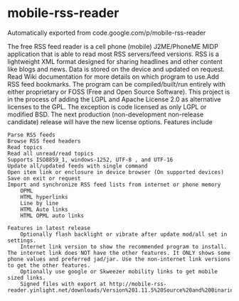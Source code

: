 # mobile-rss-reader
Automatically exported from code.google.com/p/mobile-rss-reader

The free RSS feed reader is a cell phone (mobile) J2ME/PhoneME MIDP application that is able to read most RSS servers/feed versions. RSS is a lightweight XML format designed for sharing headlines and other content like blogs and news. Data is stored on the device and updated on request. Read Wiki documentation for more details on which program to use.Add RSS feed bookmarks. The program can be compiled/built/run entirely with either proprietary or FOSS (Free and Open Source Software). This project is in the process of adding the LGPL and Apache License 2.0 as alternative licenses to the GPL. The exception is code licensed as only LGPL or modified BSD. The next production (non-development non-release candidate) release will have the new license options. Features include

    Parse RSS feeds
    Browse RSS feed headers
    Read topics
    Read all unread/read topics
    Supports ISO8859_1, windows-1252, UTF-8 , and UTF-16
    Update all/updated feeds with single command
    Open item link or enclosure in device browser (On supported devices)
    Save on exit or request
    Import and synchronize RSS feed lists from internet or phone memory
        OPML
        HTML hyperlinks
        Line by line
        HTML Auto links
        HTML OPML auto links 

    Features in latest release
        Optionally flash backlight or vibrate after update mod/all set in settings.
        Internet link version to show the recommended program to install. The internet link does NOT have the other features. It ONLY shows some phone values and preferred jad/jar. Use the non-internet link versions to get the other features.
        Optionally use google or Skweezer mobility links to get mobile sized links.
        Signed files with export at http://mobile-rss-reader.yinlight.net/downloads/Version%201.11.5%20Source%20and%20Binaries/yluploads.htm. 
